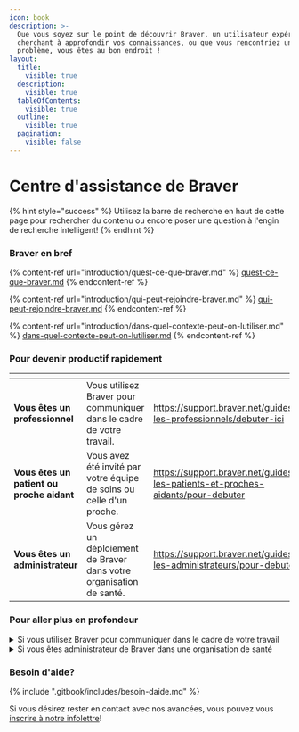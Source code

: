 ```yaml
---
icon: book
description: >-
  Que vous soyez sur le point de découvrir Braver, un utilisateur expérimenté
  cherchant à approfondir vos connaissances, ou que vous rencontriez un
  problème, vous êtes au bon endroit !
layout:
  title:
    visible: true
  description:
    visible: true
  tableOfContents:
    visible: true
  outline:
    visible: true
  pagination:
    visible: false
---
```


# Centre d'assistance de Braver

{% hint style="success" %}
Utilisez la barre de recherche en haut de cette page pour rechercher du contenu ou encore poser une question à l'engin de recherche intelligent!
{% endhint %}

### Braver en bref

{% content-ref url="introduction/quest-ce-que-braver.md" %}
[quest-ce-que-braver.md](introduction/quest-ce-que-braver.md)
{% endcontent-ref %}

{% content-ref url="introduction/qui-peut-rejoindre-braver.md" %}
[qui-peut-rejoindre-braver.md](introduction/qui-peut-rejoindre-braver.md)
{% endcontent-ref %}

{% content-ref url="introduction/dans-quel-contexte-peut-on-lutiliser.md" %}
[dans-quel-contexte-peut-on-lutiliser.md](introduction/dans-quel-contexte-peut-on-lutiliser.md)
{% endcontent-ref %}

### Pour devenir productif rapidement

<table data-view="cards"><thead><tr><th></th><th></th><th data-hidden data-card-target data-type="content-ref"></th><th data-hidden data-card-cover data-type="files"></th></tr></thead><tbody><tr><td><strong>Vous êtes un professionnel</strong></td><td>Vous utilisez Braver pour communiquer dans le cadre de votre travail.</td><td><a href="https://support.braver.net/guides/pour-les-professionnels/debuter-ici">https://support.braver.net/guides/pour-les-professionnels/debuter-ici</a></td><td><a href=".gitbook/assets/clinician-woman-1.jpg">clinician-woman-1.jpg</a></td></tr><tr><td><strong>Vous êtes un patient ou proche aidant</strong></td><td>Vous avez été invité par votre équipe de soins ou celle d'un proche.</td><td><a href="https://support.braver.net/guides/pour-les-patients-et-proches-aidants/pour-debuter">https://support.braver.net/guides/pour-les-patients-et-proches-aidants/pour-debuter</a></td><td><a href=".gitbook/assets/iStock-2063461725 copy.jpg">iStock-2063461725 copy.jpg</a></td></tr><tr><td><strong>Vous êtes un administrateur</strong></td><td>Vous gérez un déploiement de Braver dans votre organisation de santé.</td><td><a href="https://support.braver.net/guides/pour-les-administrateurs/pour-debuter">https://support.braver.net/guides/pour-les-administrateurs/pour-debuter</a></td><td><a href=".gitbook/assets/professional-woman-1.jpg">professional-woman-1.jpg</a></td></tr></tbody></table>

### Pour aller plus en profondeur

<details>

<summary>Si vous utilisez Braver pour communiquer dans le cadre de votre travail</summary>

Commencer par [un survol](pour-les-professionnels/pour-debuter.md), ou passez directement à une section de la documentation qui pourrait vous être utile:

* [Création de compte](pour-les-professionnels/creation-de-compte/)
* [Le réseau](pour-les-professionnels/reseau.md)
* [Fils de discussion](pour-les-professionnels/fils-de-discussions.md)
* [Appels audios et vidéos](pour-les-professionnels/appels-audios-et-videos/)
* [Canaux de soins](pour-les-professionnels/canaux-de-soins.md)
* [Fiches patients](pour-les-professionnels/fiches-patients.md)
* [Équipes](pour-les-professionnels/equipes.md)
* [Communication patients et proches aidant](pour-les-professionnels/communication-patients-et-proche-aidants.md)
* [Gestion du profil](pour-les-professionnels/gestion-du-profil/)
* [Gestion des notifications](pour-les-professionnels/gestion-des-notifications/)
* [Sécurité](pour-les-professionnels/securite/)

</details>

<details>

<summary>Si vous êtes administrateur de Braver dans une organisation de santé</summary>

Commencer par [un survol](pour-les-administrateurs/pour-debuter.md), ou passez directement à une section de la documentation qui pourrait vous être utile:

* [Unités organisationnelles](pour-les-administrateurs/unites-organisationnelles/)
* [Lieux de travail](pour-les-administrateurs/lieux-de-travail/)
* [Équipes](pour-les-administrateurs/equipes/)
* [Utilisateurs](pour-les-administrateurs/utilisateurs/)
* [Journaux d'audit](pour-les-administrateurs/journaux-daudit/)
* [Bottins](broken-reference/)
* [Appareil mobile géré à distance](pour-les-administrateurs/appareil-mobile-gere-a-distance.md)

Et si vous avez besoin de connaître les détails techniques en vue d'un déploiement

* [Informations sur la compatibilité](details-techniques/compatibilite.md)
* [Informations sur la connectivité](details-techniques/connectivite.md)

</details>

### Besoin d'aide? <a href="#pour-nous-rejoindre" id="pour-nous-rejoindre"></a>

{% include ".gitbook/includes/besoin-daide.md" %}

Si vous désirez rester en contact avec nos avancées, vous pouvez vous [inscrire à notre infolettre](https://braverhealth.typeform.com/to/htc30Hk5#email=xxxxx\&language=fr)!
